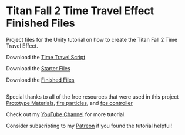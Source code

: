 # Titan Fall 2 Time Travel Effect Finished Files
Project files for the Unity tutorial on how to create the Titan Fall 2 Time Travel Effect.

Download the [Time Travel Script](https://github.com/the-fishy/Titan-Fall-2-Time-Travel-Effect/tree/final/Assets/Scripts)

Download the [Starter Files](https://github.com/the-fishy/Titan-Fall-2-Time-Travel-Effect/releases)

Download the [Finished Files](https://github.com/the-fishy/Titan-Fall-2-Time-Travel-Effect/releases)

## 

Special thanks to all of the free resources that were used in this project [Prototype Materials](https://assetstore.unity.com/packages/2d/textures-materials/gridbox-prototype-materials-129127), [fire particles](https://assetstore.unity.com/packages/vfx/particles/particle-pack-127325), and [fps controller](https://www.youtube.com/watch?v=qQLvcS9FxnY)

Check out my [YouTube Channel](https://www.youtube.com/channel/UCbhNZEeeYEvmlYK3sezDoeA) for more tutorial.

Consider subscripting to my [Patreon](https://www.patreon.com/the_fishy) if you found the tutorial helpful!
